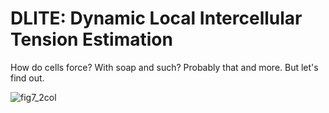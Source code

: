 # DLITE: Dynamic Local Intercellular Tension Estimation
How do cells force? With soap and such? Probably that and more. But let's find out. 

![fig7_2col](https://user-images.githubusercontent.com/40371793/53372871-d0f8d200-3908-11e9-93f0-b006af0a4cb0.jpg)
